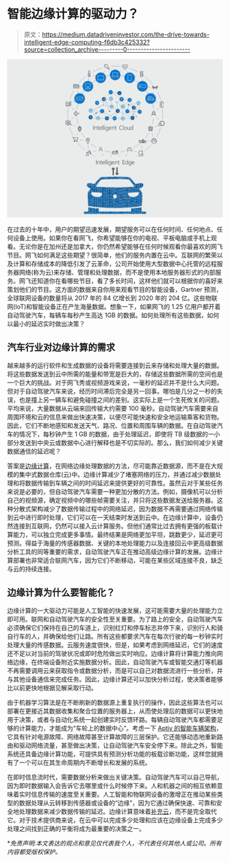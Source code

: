 # 智能边缘计算的驱动力？

> 原文：<https://medium.datadriveninvestor.com/the-drive-towards-intelligent-edge-computing-f6db3c425332?source=collection_archive---------0----------------------->

![](img/5d67600d535e84abe669d99a3017da63.png)

在过去的十年中，用户的期望迅速发展，期望服务可以在任何时间、任何地点、任何设备上使用。如果你在看网飞，你希望能够在你的电视、平板电脑或手机上观看。无论你是在加州还是加拿大，你仍然希望能够在任何时候观看你最喜欢的网飞节目。网飞如何满足这些期望？很简单，他们的服务内置在云中。互联网的繁荣以及计算和存储成本的降低引发了云革命，公司开始使用大型数据中心托管的远程服务器网络(称为云)来存储、管理和处理数据，而不是使用本地服务器形式的内部服务。网飞还知道你在看哪些节目，看了多长时间，这样他们就可以根据你的喜好来策划他们的节目。这方面的数据来自你用来观看节目的智能设备，Gartner 预测，全球联网设备的数量将从 2017 年的 84 亿增长到 2020 年的 204 亿。这些物联网(IoT)和智能设备正在产生海量数据。想象一下，如果网飞的 1.25 亿用户都开着自动驾驶汽车，每辆车每秒产生高达 1GB 的数据。如何处理所有这些数据，如何以最小的延迟实时做出决策？

## 汽车行业对边缘计算的需求

越来越多的运行软件和生成数据的设备将需要连接到云来存储和处理大量的数据。将这些数据发送到云中所需的能量和带宽是巨大的，存储这些数据所需的空间也是一个巨大的挑战。对于网飞秀或视频游戏来说，一毫秒的延迟并不是什么大问题。但对于自动驾驶汽车来说，经历时间滞后完全是另一回事。哪怕是几分之一秒的失误，也是撞上另一辆车和避免碰撞之间的差别。这实际上是一个生死攸关的问题。平均来说，大量数据从云端来回传输大约需要 100 毫秒。自动驾驶汽车需要来自周围环境和云的信息来做出快速决策，以便尽可能快速和安全地运输乘客和货物。因此，它们不断地感知和发送天气、路况、位置和周围车辆的数据。在自动驾驶汽车的情况下，每秒钟产生 1 GB 的数据，由于处理延迟，即使将 TB 级数据的一小部分发送到中央云或数据中心进行解释也是不切实际的。那么，我们如何减少关键数据通信的延迟呢？

答案是[边缘计算](https://en.wikipedia.org/wiki/Edge_computing)，在网络边缘处理数据的方法，尽可能靠近数据源，而不是在大规模的集中式数据仓库(云)中。边缘计算减少了堵塞网络的压力，并通过减少数据处理和将数据传输到车辆之间的时间延迟来提供更好的可靠性。虽然云对于某些任务来说是必要的，但自动驾驶汽车需要一种更加分散的方法。例如，摄像机可以分析自己的视频源，确定视频中的哪些帧需要关注，并只将这些数据发送给服务器。这种分散式架构减少了数据传输过程中的网络延迟，因为数据不再需要通过网络传输到云中进行即时处理，它们可以在一天结束时发送到云中。在边缘计算中，设备仍然连接到互联网，仍然可以接入云计算服务。但他们通常比过去拥有更强的板载计算能力，可以独立完成更多事情。最终结果是网络更加平坦，跳数更少，延迟更可预测。得益于海量的传感器数据、关键的本地处理能力以及连接回云中更高级数据分析工具的同等重要的需求，自动驾驶汽车正在推动高级边缘计算的发展。边缘计算部署也非常适合联网汽车，因为它们不断移动，可能在某些区域连接不良，缺乏与云的持续连接。

## 边缘计算为什么要智能化？

边缘计算的一大驱动力可能是人工智能的快速发展，这可能需要大量的处理能力立即可用。联网和自动驾驶汽车的安全性至关重要。为了路上的安全，自动驾驶汽车必须确保它们保持在自己的车道上，识别红灯和停车标志并停下来，识别行人和骑自行车的人，并确保给他们让路。所有这些都要求汽车在每次行驶的每一秒钟实时处理大量的传感数据。云服务速度很快，但是，如果考虑到网络延迟，它们的速度还不足以对当前的驾驶状况或即时危险做出实时响应。边缘计算将计算能力推向网络边缘，在终端设备附近实施数据分析。因此，自动驾驶汽车或智能交通灯等机器不再需要调用云来获取指令或数据分析，而是可以自己对数据流进行一些分析，并与其他设备通信来完成任务。因此，边缘计算还可以加快分析过程，使决策者能够比以前更快地根据见解采取行动。

由于机器学习算法是在不断刷新的数据源上重复执行的操作，因此这些算法也可以部署在更接近其数据收集和聚合位置的服务器上，从而使处理后的数据可以更快地用于决策，或者与自动化系统一起创建实时反馈环路。每辆自动驾驶汽车都需要足够的计算能力，才能成为“车轮上的数据中心”。考虑一下 [Aptiv 的智能车辆架构](https://www.aptiv.com/media/article/2018/01/11/aptiv-s-smart-mobility-architecture-unlocks-features-solves-industry-s-toughest-challenges)，它具有针对电源故障、网络故障甚至计算故障的三层保护。它还能够动态地重新路由和驱动网络流量，甚至做出决策，让自动驾驶汽车安全停下来。除此之外，智能系统还具备边缘计算功能，可提供具有预测分析功能的板载诊断功能，这样您就拥有了一个可以在其生命周期内不断增长和发展的系统。

在即时信息流时代，需要数据分析来做出关键决策。自动驾驶汽车可以自己导航，因为即时数据输入会告诉它去哪里或什么时候停下来。人和机器之间的相互依赖意味着实时信息传输的速度至关重要。人工智能和物联网设备的激增正在推动某些类型的数据处理从云转移到传感器或设备的“边缘”，因为它通过确保快速、可靠和安全地处理数据来减少数据传输的延迟。边缘计算意味着[补充云](http://www.businessinsider.com/edge-computing-and-fog-computing-explained-2018-2)，而不是完全取代它。对于技术提供商来说，在云中可以完成多少处理和应该在边缘设备上完成多少处理之间找到正确的平衡将成为最重要的决策之一。

**免责声明:本文表达的观点和意见仅代表我个人，不代表任何其他人或公司。所有内容都受版权保护。*